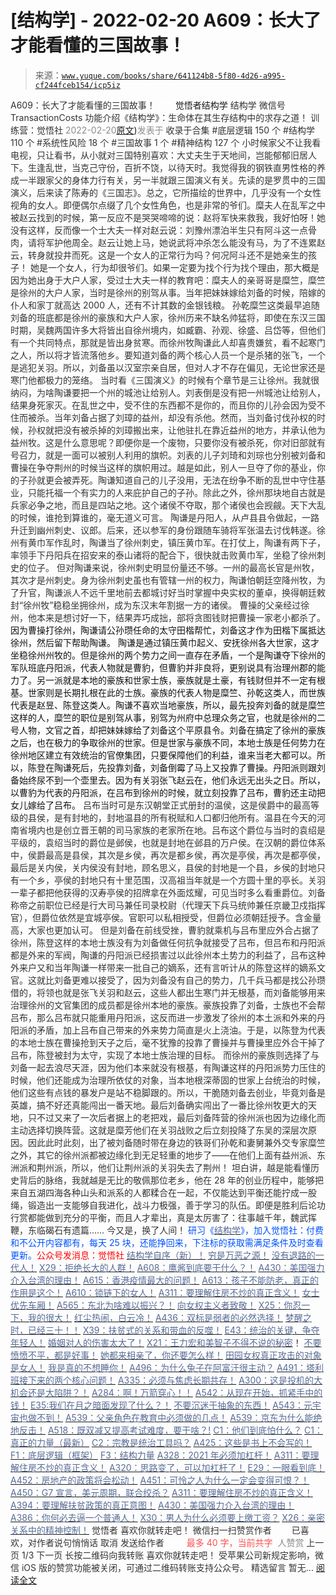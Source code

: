 # [结构学] - 2022-02-20 A609：长大了才能看懂的三国故事！

> 来源：[`www.yuque.com/books/share/641124b8-5f80-4d26-a995-cf244fceb154/icp5iz`](https://www.yuque.com/books/share/641124b8-5f80-4d26-a995-cf244fceb154/icp5iz)

<ne-p id="520f42f3293818f927861ebbd5b15da4_p_0" data-lake-id="520f42f3293818f927861ebbd5b15da4_p_0"><ne-text id="ub1808ffa" style="color: rgb(51, 51, 51);">A609：长大了才能看懂的三国故事！</ne-text></ne-p> <ne-p id="7af270faef7ec5cfd0979fd814434414" data-lake-id="7af270faef7ec5cfd0979fd814434414"><ne-text id="u142ea72b" ne-fontsize="12" style="color: rgb(255, 255, 255);">原创</ne-text><ne-text id="udba5c9ff" ne-fontsize="14">觉悟者</ne-text><ne-text id="ua45a4a4d" ne-fontsize="14">结构学</ne-text></ne-p> <ne-p id="7b4460c20010b84b6b11c5076c48d37d" data-lake-id="7b4460c20010b84b6b11c5076c48d37d"><ne-text id="u08ae5448" ne-fontsize="14" ne-bold="true" style="color: rgb(51, 51, 51);">结构学</ne-text></ne-p> <ne-p id="7bed77e9d099c0d626b1ab393c608a91" data-lake-id="7bed77e9d099c0d626b1ab393c608a91"><ne-text id="uce5ee899" ne-fontsize="14" style="color: rgb(51, 51, 51);">微信号</ne-text><ne-text id="ufd63b337" ne-fontsize="14" style="color: rgb(51, 51, 51);">TransactionCosts</ne-text></ne-p> <ne-p id="3902c6d2efc54c22b3713a18da51ccb4" data-lake-id="3902c6d2efc54c22b3713a18da51ccb4"><ne-text id="u4ef78601" ne-fontsize="14" style="color: rgb(51, 51, 51);">功能介绍</ne-text><ne-text id="uda4d320f" ne-fontsize="14" style="color: rgb(51, 51, 51);">《结构学》：生命体在其生存结构中的求存之道！ 训练营：觉悟社</ne-text></ne-p> <ne-p id="ef0f3f28636b7af0fbd2db500be1e657" data-lake-id="ef0f3f28636b7af0fbd2db500be1e657"><ne-text id="u8879ef30" style="color: rgb(140, 140, 140);">2022-02-20</ne-text>[<ne-text id="u73686251" ne-fontsize="14">原文</ne-text>](https://mp.weixin.qq.com/s?__biz=MzIzMDYwOTM0Mg==&mid=2247487037&idx=1&sn=3a6623698e988f14fa2999b960512ed6&chksm=e8b196ecdfc61ffac89a7467c467ed09c5cc28e12b10393c840920363f513fff094a536d582f#rd))<ne-text id="u1b6ad3a7" ne-fontsize="14" style="color: rgb(140, 140, 140);">发表于</ne-text></ne-p> <ne-p id="a8efbf2c6b9def27d43d1e9e2727b89f" data-lake-id="a8efbf2c6b9def27d43d1e9e2727b89f"><ne-text id="ue243cc61" style="color: rgb(51, 51, 51);">收录于合集</ne-text></ne-p> <ne-p id="168faf60c7cc6f0ed371665d88d1e080" data-lake-id="168faf60c7cc6f0ed371665d88d1e080"><ne-text id="u8eb5cf68" style="color: rgb(51, 51, 51);">#底层逻辑 150 个</ne-text></ne-p> <ne-p id="c5cfbff0fcf917237e6eb43f0c2afb2d" data-lake-id="c5cfbff0fcf917237e6eb43f0c2afb2d"><ne-text id="ubf95e95d" style="color: rgb(51, 51, 51);">#结构学 110 个</ne-text></ne-p> <ne-p id="70dc6d8cca0898c810f6d25c2218b121" data-lake-id="70dc6d8cca0898c810f6d25c2218b121"><ne-text id="u969d21c5" style="color: rgb(51, 51, 51);">#系统性风险 18 个</ne-text></ne-p> <ne-p id="32482e6d444dadffe21327075694991d" data-lake-id="32482e6d444dadffe21327075694991d"><ne-text id="ud803c56f" style="color: rgb(51, 51, 51);">#三国故事 1 个</ne-text></ne-p> <ne-p id="1edceea517e3189f343f78056a6fb2b8" data-lake-id="1edceea517e3189f343f78056a6fb2b8"><ne-text id="u19d24542" style="color: rgb(51, 51, 51);">#精神结构 127 个</ne-text></ne-p> <ne-p id="0d68c2748ab7d7f68151d87faa4a166b" data-lake-id="0d68c2748ab7d7f68151d87faa4a166b"><ne-text id="ucdc65152" style="color: rgb(51, 51, 51);">小时候家父不让我看电视，只让看书，从小就对三国特别喜欢：大丈夫生于天地间，岂能郁郁旧居人下。生逢乱世，当克己守份，百折不饶，以待天时。我觉得我的钢铁直男性格的养成一半跟家父的身体力行有关，另一半就跟三国演义有关。先读的是罗贯中的三国演义，后来读了陈寿的《三国志》。总之，它所描绘的世界中，几乎没有一个女性视角的女人。即便偶尔点缀了几个女性角色，也是非常的爷们。糜夫人在乱军之中被赵云找到的时候，第一反应不是哭哭啼啼的说：赵将军快来救我，我好怕呀！她没有这样，反而像一个士大夫一样对赵云说：刘豫州漂泊半生只有阿斗这一点骨肉，请将军护他周全。赵云让她上马，她说武将冲杀怎么能没有马，为了不连累赵云，转身就投井而死。这是一个女人的正常行为吗？何况阿斗还不是她亲生的孩子！</ne-text></ne-p> <ne-p id="027cf728d4f8b9f16031229ba378ca0f" data-lake-id="027cf728d4f8b9f16031229ba378ca0f"><ne-text id="u7a3e25ca" style="color: rgb(51, 51, 51);">她是一个女人，行为却很爷们。如果一定要为找个行为找个理由，那大概是因为她出身于大户人家，受过士大夫一样的教育吧：糜夫人的亲哥哥是糜竺，糜竺是徐州的大户人家，当时是徐州的别驾从事。当年把妹妹嫁给刘备的时候，陪嫁的仆人和家丁就高达 2000 人，还有不计其数的金银钱粮。</ne-text></ne-p> <ne-p id="07dffcf4b2c032fe5b7b265fe55aa17c" data-lake-id="07dffcf4b2c032fe5b7b265fe55aa17c"><ne-text id="ue9ea9979" style="color: rgb(51, 51, 51);">孙乾糜竺这类最早追随刘备的班底都是徐州的豪族和大户人家，徐州历来不缺名帅猛将，即使在东汉三国时期，吴魏两国许多大将皆出自徐州境内，如臧霸、孙观、徐盛、吕岱等，但他们有一个共同特点，那就是皆出身贫寒。而徐州牧陶谦此人却喜贵嫌贫，看不起寒门之人，所以将才皆流落他乡。要知道刘备的两个核心人员一个是杀猪的张飞，一个是逃犯关羽。所以，刘备虽以汉室宗亲自居，但对人才不存在偏见，无论世家还是寒门他都极力的笼络。</ne-text></ne-p> <ne-p id="d452b2efc8faf9abc1f621ebe6bcf49c" data-lake-id="d452b2efc8faf9abc1f621ebe6bcf49c"><ne-text id="uacffda37" style="color: rgb(51, 51, 51);">当时看《三国演义》的时候有个章节是三让徐州。我就很纳闷，为啥陶谦要把一个州的城池让给别人。刘表倒是没有把一州城池让给别人，结果身死家灭。在乱世之中，受不住的东西都不是你的，而且你的儿孙会因为受不住而被杀。当年刘备占据了刘璋的益州，却没有杀他。然而，当刘备讨伐孙权的时候，孙权就把没有被杀掉的刘璋搬出来，让他驻扎在靠近益州的地方，并承认他为益州牧。这是什么意思呢？即便你是一个废物，只要你没有被杀死，你对旧部就有号召力，就是一面可以被别人利用的旗帜。刘表的儿子刘琦和刘琮也分别被刘备和曹操在争夺荆州的时候当这样的旗帜用过。越是如此，别人一旦夺了你的基业，你的子孙就更会被弄死。陶谦知道自己的儿子没用，无法在纷争不断的乱世中守住基业，只能托福一个有实力的人来庇护自己的子孙。除此之外，徐州那块地自古就是兵家必争之地，而且是四站之地。这个诸侯不夺取，那个诸侯也会觊觎。天下大乱的时候，谁抢到算谁的，毫无道义可言。</ne-text></ne-p> <ne-p id="8125269f88d461262b3f605b30aac127" data-lake-id="8125269f88d461262b3f605b30aac127"><ne-text id="u3fee41ca" style="color: rgb(51, 51, 51);">陶谦是丹阳人，从卢县县令做起，一路升迁到幽州刺史、议郎。后来，还以参军的身份跟随车骑将军张温去讨伐韩遂。徐州有黄巾军作乱时，陶谦当了徐州刺史，镇压黄巾军。在打仗上，陶谦有两下子，率领手下丹阳兵在招安来的泰山诸将的配合下，很快就击败黄巾军，坐稳了徐州刺史的位子。</ne-text></ne-p> <ne-p id="08e0764328cd25f087b18e68520feae1" data-lake-id="08e0764328cd25f087b18e68520feae1"><ne-text id="u3f645f25" style="color: rgb(51, 51, 51);">但对陶谦来说，徐州刺史明显份量还不够。一州的最高长官是州牧，其次才是州刺史。身为徐州刺史虽也有管辖一州的权力，陶谦怕朝廷空降州牧，为了升官，陶谦派人不远千里地前去都城讨好当时掌握中央实权的董卓，换得朝廷敕封“徐州牧”稳稳坐拥徐州，成为东汉末年割据一方的诸侯。</ne-text></ne-p> <ne-p id="c3aeef522e8a80e5d0433d9189f5b9ec" data-lake-id="c3aeef522e8a80e5d0433d9189f5b9ec"><ne-text id="u0fb6527d" style="color: rgb(51, 51, 51);">曹操的父亲经过徐州，他本来是想讨好一下，结果弄巧成拙，部将贪图钱财把曹操一家老小都杀了。</ne-text><ne-text id="u7b46181a" style="color: rgb(18, 18, 18);">因为曹操打徐州，陶谦请公孙瓒任命的太守田楷帮忙，刘备这才作为田楷下属抵达徐州，然后留下帮助陶谦。</ne-text></ne-p> <ne-p id="fae51745bb58d2164bcd9311602f19b3" data-lake-id="fae51745bb58d2164bcd9311602f19b3"><ne-text id="u1384f4af" style="color: rgb(18, 18, 18);">陶谦是通过镇压黄巾起义、安抚徐州各大世家，这才坐稳徐州州牧的。但是徐州的两个势力之间一直存在矛盾，一个是陶谦夺下徐州的军队班底丹阳派，代表人物就是曹豹，但曹豹并非良将，更别说具有治理州郡的能力了。另一派就是本地的豪族和世家士族，豪族就是土豪，有钱财但并不一定有根基。世家则是长期扎根在此的士族。豪族的代表人物是糜竺、孙乾这类人，而世族代表是赵昱、陈登这类人。陶谦不喜欢当地豪族，所以，最先投奔刘备的就是糜竺这样的人，糜竺的职位是别驾从事，别驾为州府中总理众务之官，也就是徐州的二号人物，文官之首，却把妹妹嫁给了刘备这个平原县令。刘备在搞定了徐州的豪族之后，也在极力的争取徐州的世家。但是世家与豪族不同，本地士族是任何势力在徐州地区建立有效统治的官僚集团，只要保障他们的利益，谁来当老大都可以。所以，陈登在陶谦死后，先投靠刘备，刘备倒霉了马上又投靠了曹操。丹阳派则跟刘备始终尿不到一个壶里去。因为有关羽张飞赵云在，他们永远无出头之日。所以，以曹豹为代表的丹阳派，在吕布到徐州的时候，就立刻投靠了吕布，曹豹还主动把女儿嫁给了吕布。</ne-text></ne-p> <ne-p id="d4253a1fc54367fb765d648ffff63613" data-lake-id="d4253a1fc54367fb765d648ffff63613"><ne-text id="ufe7bc2f9" style="color: rgb(51, 51, 51);">吕布当时可是东汉朝堂正式册封的温侯，这是侯爵中的最高等级的县侯，是有封地的，封地温县的所有税赋和人口都归他所有。温县在今天的河南省境内也是创立晋王朝的司马家族的老家所在地。吕布这个爵位与当时的袁绍是平级的，袁绍当时的爵位是邺侯，也就是封地在邺县的万户侯。在汉朝的爵位体系中，侯爵最高是县侯，其次是乡侯，再次是都乡侯，再次是亭侯，再次是都亭侯，最后是关内侯，关内侯没有封地，顾名思义，县侯的封地是一个县，乡侯的封地只有一个乡，亭侯的封地只有十里范围，汉高祖当年就是一个方圆十里的亭长。关羽一辈子都把他获得的汉寿亭侯的招牌拿在外面炫耀，可见当时多么看重爵位。刘备称帝之前职位已经是行大司马兼任司录校尉（代理天下兵马统帅兼任京畿卫戍指挥官），但爵位依然是宜城亭侯。官职可以私相授受，但爵位必须朝廷授予。含金量高，大家也更加认可。</ne-text></ne-p> <ne-p id="31e3221cf01e24fb53b682c374287bc7" data-lake-id="31e3221cf01e24fb53b682c374287bc7"><ne-text id="uc98172f7" style="color: rgb(51, 51, 51);">但是刘备在前线受挫，曹豹就乘机与吕布里应外合占据了徐州，陈登这样的本地士族没有为刘备做任何抗争就接受了吕布，但吕布和丹阳派都是外来的军阀，陶谦的丹阳派已经损害过以此徐州本土势力的利益了，吕布这种外来户又和当年陶谦一样带来一批自己的嫡系，还有言听计从的陈登这样的嫡系文官。这就比刘备更难以接受了，因为刘备没有自己的势力，几千兵马都是找公孙瓒借的，将领也就是张飞关羽和赵云，这些人都出生寒门并无根基，而刘备能够用来治理徐州的文官集团的成员都是徐州本地的豪族。豪族投靠了刘备，士族也不会帮吕布，那么吕布就只能重用丹阳派，这反而进一步激发了徐州的本土派和外来的丹阳派的矛盾，加上吕布自己带来的外来势力简直是火上浇油。于是，以陈登为代表的本地士族在曹操抢到天子之后，毫不犹豫的投靠了曹操并与曹操里应外合干掉了吕布，陈登被封为太守，实现了本地士族治理的目标。</ne-text></ne-p> <ne-p id="1b20b3854c8375c40d7a47b4966a30ed" data-lake-id="1b20b3854c8375c40d7a47b4966a30ed"><ne-text id="u7fc9c969" style="color: rgb(51, 51, 51);">而徐州的豪族则选择了与刘备一起去浪尽天涯，因为他们本来就没有根基，有陶谦这样的丹阳派势力压住的时候，他们还能成为治理所依仗的对象，当本地根深蒂固的世家上台统治的时候，他们这些有点钱的暴发户是站不稳脚跟的。所以，干脆随刘备去创业，毕竟刘备是英雄，搞不好还真能闯出一番天地。最后刘备确实闯出了一番比徐州牧更大的天地，只不过又来了一次后者据上的老把戏，最后刘备阵营的徐州派也因为边缘化而主动选择切换阵营。这就是糜芳他们在关羽战败之后立刻投降了东吴的深层次原因。因此此时此刻，出了被刘备随时带在身边的铁哥们孙乾和妻舅兼外交专家糜竺之外，其它的徐州派都被边缘化到无足轻重的地步了——在他们上面有益州派、东洲派和荆州派，所以，他们让荆州派的关羽失去了荆州！</ne-text></ne-p> <ne-p id="7f1ab0809ee3967c18ee48aceee22419" data-lake-id="7f1ab0809ee3967c18ee48aceee22419"><ne-text id="u7208a459" style="color: rgb(51, 51, 51);">坦白讲，越是能看懂历史背后的脉络，我就越是无比的敬佩那位老乡，他在 28 年的创业历程中，能够把来自五湖四海各种山头和派系的人都糅合在一起，不仅能达到平衡还能拧成一股绳，锻造出一支能够自我进化，战斗力极强，善于学习的队伍。即便是胜利后论功行赏都能做到充分的平衡，而且人才辈出，真是太厉害了：往事越千年，魏武挥鞭，东临碣石有遗篇…… 今又是，换了人间！</ne-text></ne-p> <ne-p id="c6942168ff140c93d4a5981ee28a1b5f" data-lake-id="c6942168ff140c93d4a5981ee28a1b5f"><ne-text id="u0ba3c0a7" ne-bold="true" style="color: rgb(0, 82, 255);">研习《</ne-text>[<ne-text id="u98752a46" ne-bold="true" style="color: rgb(87, 107, 149);">结构学</ne-text>](https://mp.weixin.qq.com/mp/appmsgalbum?action=getalbum&album_id=1318317199878225920&__biz=MzAxNDk1NjI2Mw==#wechat_redirect)<ne-text id="u8a22bdd7" ne-bold="true" style="color: rgb(0, 82, 255);">》，加入觉悟社：付费和不公开内容都有，每天 25 块，还能挣回来，下注标的获取需满足条件及时查看更新。</ne-text><ne-text id="uc76567c0" ne-bold="true" style="color: rgb(255, 0, 0);">公众号发消息：觉悟社</ne-text></ne-p>  <ne-p id="f5dbdfeb5ba1f55e7d15cbc71191b1be" data-lake-id="f5dbdfeb5ba1f55e7d15cbc71191b1be"><ne-card data-card-name="image" data-card-type="inline" id="tpRJA" data-event-boundary="card" style="color: rgb(51, 51, 51);"><ne-p id="e57999e396702a45077d8814a2c5e7cf" data-lake-id="e57999e396702a45077d8814a2c5e7cf">[<ne-text id="uaae8f320" ne-bold="true" style="color: rgb(87, 107, 149);">结构学自序（新）！</ne-text>](http://mp.weixin.qq.com/s?__biz=MzIzMDYwOTM0Mg==&mid=2247485283&idx=1&sn=aa2b8554b8e5040f8f959636feaa06a3&chksm=e8b19fb2dfc616a430aa381b8da0815311244e694a69809cd92d0602ac34cfe5f1f419b3745e&scene=21#wechat_redirect)</ne-p> <ne-p id="2e3f4aeb42955426eb2ab7593773f135" data-lake-id="2e3f4aeb42955426eb2ab7593773f135">[<ne-text id="uc12f8289" style="color: rgb(87, 107, 149);">穷是万恶之源！</ne-text>](http://mp.weixin.qq.com/s?__biz=MzAxNDk1NjI2Mw==&mid=2247483823&idx=1&sn=e54ebe9891b302dc0bf1815c76ccf8b7&chksm=9b8a2227acfdab31a05e273addd9159d4b8263d58d3c58bf214841c8189157519719c3427306&scene=21#wechat_redirect)</ne-p> <ne-p id="aba18bcc1e7afad5aa345715cb4fe6be" data-lake-id="aba18bcc1e7afad5aa345715cb4fe6be">[<ne-text id="ua60e2d6e" style="color: rgb(87, 107, 149);">没有退路的一代人！</ne-text>](http://mp.weixin.qq.com/s?__biz=MzAxNDk1NjI2Mw==&mid=2247486533&idx=1&sn=a0d5cce0656aad467148e0642eb85a00&chksm=9b8a2fcdacfda6db79857186e953a089baf1fb678b2b071cf101c5a26e7fb9768474c94243ca&scene=21#wechat_redirect)</ne-p> <ne-p id="c49fee9c37d8791ec6986e552f0582d7" data-lake-id="c49fee9c37d8791ec6986e552f0582d7">[<ne-text id="u3a6c43f7" style="color: rgb(87, 107, 149);">X29：拒绝长大的人群！</ne-text>](http://mp.weixin.qq.com/s?__biz=MzAxNDk1NjI2Mw==&mid=2247487734&idx=1&sn=406322eea52d5ed24ebaf979fdf714c1&chksm=9b8a337eacfdba688c7e6a511a417ec4d9a03b13d1bdb5c91e6ef37e9a7b747460354e0b0e8e&scene=21#wechat_redirect)</ne-p> <ne-p id="d61cd95ddf6a76a8f5618537c3f0d06a" data-lake-id="d61cd95ddf6a76a8f5618537c3f0d06a">[<ne-text id="u8ab930f5" ne-bold="true" style="color: rgb(87, 107, 149);">A608：鹰酱到底要干什么？！</ne-text>](http://mp.weixin.qq.com/s?__biz=MzAxNDk1NjI2Mw==&mid=2247487921&idx=1&sn=926fce56b2c5e3254a86e76db23f3889&chksm=9b8a3239acfdbb2ff9b21b311f3433485f77c1122f920b2a3e3e2df4c7f2cefbbb3caa144e74&scene=21#wechat_redirect)</ne-p> <ne-p id="f26ca8f42ffea22d4486162020d9d893" data-lake-id="f26ca8f42ffea22d4486162020d9d893">[<ne-text id="uafe1bb84" ne-bold="true" style="color: rgb(87, 107, 149);">A430：美国强力介入台湾的理由！</ne-text>](http://mp.weixin.qq.com/s?__biz=MzIzMDYwOTM0Mg==&mid=2247486587&idx=1&sn=e14d4403bb13c441596f09add1b5f27c&chksm=e8b194aadfc61dbcab0c1d70249910161f8c77b0163ac8278dfe5c2f817d2bb2a3ac3e7ddf89&scene=21#wechat_redirect)</ne-p> <ne-p id="26f9e6f249ee29ef69a51e359fed4b6a" data-lake-id="26f9e6f249ee29ef69a51e359fed4b6a">[<ne-text id="ue3472c16" style="color: rgb(87, 107, 149);">A615：香港疫情最大的问题！</ne-text>](http://mp.weixin.qq.com/s?__biz=MzIzMDYwOTM0Mg==&mid=2247487032&idx=1&sn=285203d189979ccdc43a179a70015a7c&chksm=e8b196e9dfc61fff80a766e4f9b7d3751ea07edc5dc634e9a72d932ad5bcbe13dd62aab971d2&scene=21#wechat_redirect)</ne-p> <ne-p id="5a33cee6dbccdaebe793793056be4c79" data-lake-id="5a33cee6dbccdaebe793793056be4c79">[<ne-text id="u0df94979" style="color: rgb(87, 107, 149);">A613：孩子不能防老，真正的作用是这个！</ne-text>](http://mp.weixin.qq.com/s?__biz=MzIzMDYwOTM0Mg==&mid=2247487023&idx=1&sn=3370d17aaf4a8f046e2ebaa995200c87&chksm=e8b196fedfc61fe84dbfe4353d88b51f3077fc0ff82a1446e52742bce73e561b0e8ff1d113a3&scene=21#wechat_redirect)</ne-p> <ne-p id="49e774bb0e2094446b0c305b0ab98861" data-lake-id="49e774bb0e2094446b0c305b0ab98861">[<ne-text id="u6b6f1966" style="color: rgb(87, 107, 149);">A610：锁链下的女人！</ne-text>](http://mp.weixin.qq.com/s?__biz=MzIzMDYwOTM0Mg==&mid=2247487017&idx=1&sn=15141e99a4d301e876545d4c7fdaac94&chksm=e8b196f8dfc61feee1de6b14ce74c2cf712b6d598a09c505a42b7b970267c3100769960def05&scene=21#wechat_redirect)</ne-p> <ne-p id="175ea2db618ed87775eada69ebf2608e" data-lake-id="175ea2db618ed87775eada69ebf2608e">[<ne-text id="u150f4da3" ne-bold="true" style="color: rgb(87, 107, 149);">A311：要理解住房不炒的真正含义！</ne-text>](http://mp.weixin.qq.com/s?__biz=MzIzMDYwOTM0Mg==&mid=2247484959&idx=1&sn=090583ec50bfd9febec1de463c2672f6&chksm=e8b19ecedfc617d8629080f6745c8de013cfe875de26eef6767b2d5c10782650223ed15f807b&scene=21#wechat_redirect)</ne-p> <ne-p id="a7037c42580525e385d231429e806932" data-lake-id="a7037c42580525e385d231429e806932">[<ne-text id="u7f6a8f0b" style="color: rgb(87, 107, 149);">女士优先车厢！</ne-text>](http://mp.weixin.qq.com/s?__biz=MzAxNDk1NjI2Mw==&mid=2247487729&idx=1&sn=eb26eb14541fcabb690d3ad4556d6ac0&chksm=9b8a3379acfdba6f1fb9bf4c1884dea0da63edaa02a088ce8bb554aa9b1cf845897e7a22f6fd&scene=21#wechat_redirect)</ne-p> <ne-p id="8915d9e5c5f3eda629af9260d5cd5ad6" data-lake-id="8915d9e5c5f3eda629af9260d5cd5ad6">[<ne-text id="u1c1fea87" style="color: rgb(87, 107, 149);">A565：东北为啥难以振兴？！</ne-text>](http://mp.weixin.qq.com/s?__biz=MzAxNDk1NjI2Mw==&mid=2247487834&idx=1&sn=15ef2b4f3f81c4a67f5bc0256f5cb776&chksm=9b8a32d2acfdbbc4cd9c76535f994c4bb53ad6b3e74f367231b7e7465a88541ec7bb77237c42&scene=21#wechat_redirect)</ne-p> <ne-p id="a76d2969f4ba2527e8ad7a9ad17c70d9" data-lake-id="a76d2969f4ba2527e8ad7a9ad17c70d9">[<ne-text id="u57ae52cd" style="color: rgb(87, 107, 149);">向女权主义者致敬！</ne-text>](http://mp.weixin.qq.com/s?__biz=MzIzMDYwOTM0Mg==&mid=2247485914&idx=1&sn=cb260e0cec6b1e24661013278d412581&chksm=e8b1910bdfc6181d9f5f293493e2505dcec25647d0521d5ec62f92be5e32c04d0927583b6eb1&scene=21#wechat_redirect)</ne-p> <ne-p id="a85c1d3bed8e27af1a1f5f57e74c33ba" data-lake-id="a85c1d3bed8e27af1a1f5f57e74c33ba">[<ne-text id="u3c37ad91" ne-bold="true" style="color: rgb(87, 107, 149);">X25：你忍一下，我的很大！</ne-text>](http://mp.weixin.qq.com/s?__biz=MzAxNDk1NjI2Mw==&mid=2247487691&idx=1&sn=25bf18fb0375ec81c4b02f06b4829131&chksm=9b8a3343acfdba55113abce1ada59a203e08f7fee28d62767bfede2ce6e1bf3ace451af06adf&scene=21#wechat_redirect)</ne-p> <ne-p id="b9dead5f31c20f253443eb3c7cf71087" data-lake-id="b9dead5f31c20f253443eb3c7cf71087">[<ne-text id="u7d32484a" ne-bold="true" style="color: rgb(87, 107, 149);">红尘热闹，白云冷！</ne-text>](http://mp.weixin.qq.com/s?__biz=MzAxNDk1NjI2Mw==&mid=2247486913&idx=1&sn=6b387c24eb6d5e30ed150e13eded77a1&chksm=9b8a2e49acfda75fdfcfe0a7770792cdd85568a9ecb1bd9b67508b29df853aaba08bf27356d5&scene=21#wechat_redirect)</ne-p> <ne-p id="0971cc93029a437cee8fa23a8f5eac34" data-lake-id="0971cc93029a437cee8fa23a8f5eac34">[<ne-text id="u8a5683bf" ne-bold="true" style="color: rgb(87, 107, 149);">A436：双标是弱者的必然选择！</ne-text>](http://mp.weixin.qq.com/s?__biz=MzIzMDYwOTM0Mg==&mid=2247485909&idx=1&sn=c64a96a6f11c7ff756ce005441035200&chksm=e8b19104dfc61812546950789d22fe83ba04b34c72337fb6dc6041ec4dfa6c2c9ec3005f80c5&scene=21#wechat_redirect)</ne-p> <ne-p id="01f134fb69ece23adb79c4f28173badd" data-lake-id="01f134fb69ece23adb79c4f28173badd">[<ne-text id="u7c3fb272" ne-bold="true" style="color: rgb(87, 107, 149);">梦醒之时，已经三十！</ne-text>](http://mp.weixin.qq.com/s?__biz=MzIzMDYwOTM0Mg==&mid=2247484378&idx=1&sn=e3a058584a13d7a5267315113964280d&chksm=e8b19b0bdfc6121df4af4b77d2d826fd0f4132ccfdee48132ce8cf86eb1ba45b898be83d1dc7&scene=21#wechat_redirect)[<ne-text id="u33ec5750" style="color: rgb(87, 107, 149);">！</ne-text>](http://mp.weixin.qq.com/s?__biz=MzAxNDk1NjI2Mw==&mid=2247486952&idx=1&sn=698aec6916d2eca5e758c25c4c634346&chksm=9b8a2e60acfda776b80a4f2f0d5c2fe4921fc821cdf029fa9d2fdc52fd708fc5a0b980d5d3d0&scene=21#wechat_redirect)</ne-p> <ne-p id="7e79a55cfb9f94228e044a3cbc568273" data-lake-id="7e79a55cfb9f94228e044a3cbc568273">[<ne-text id="ua85807f5" style="color: rgb(87, 107, 149);">X39：扶贫式的关系和带血的反噬！</ne-text>](http://mp.weixin.qq.com/s?__biz=MzAxNDk1NjI2Mw==&mid=2247487823&idx=1&sn=2add0df28f12101176ece7bbdd18f01b&chksm=9b8a32c7acfdbbd1c06dcbfe21683ef82c6770a1ca7f1035833f7a6683dba546fced92103560&scene=21#wechat_redirect)</ne-p> <ne-p id="2a8e65304f621addcd245b6c6291419b" data-lake-id="2a8e65304f621addcd245b6c6291419b">[<ne-text id="u8142cdb3" style="color: rgb(87, 107, 149);">E43：统治的关键，争夺年轻人！</ne-text>](http://mp.weixin.qq.com/s?__biz=MzAxNDk1NjI2Mw==&mid=2247487815&idx=1&sn=84f963d6fb37f4f4ae70bb92b60488ae&chksm=9b8a32cfacfdbbd9aeb7089e2d38899684a97159afe1b1f220e3ca472cc321442bf52e5606dd&scene=21#wechat_redirect)</ne-p> <ne-p id="2a3bec52affefad55456000dc6cd1b78" data-lake-id="2a3bec52affefad55456000dc6cd1b78">[<ne-text id="u3135425b" style="color: rgb(87, 107, 149);">婚姻对人的伤害太大了！</ne-text>](http://mp.weixin.qq.com/s?__biz=MzAxNDk1NjI2Mw==&mid=2247487796&idx=1&sn=d28ec342a60e8f8e74c96b548770eb7d&chksm=9b8a32bcacfdbbaaa3c33780116e1353dadb8f5bcdc93ce019a77554980c845e8319c4f432b4&scene=21#wechat_redirect)</ne-p> <ne-p id="197ec1ff8561f7b58d421adc51f8fb7a" data-lake-id="197ec1ff8561f7b58d421adc51f8fb7a">[<ne-text id="u44e4c964" style="color: rgb(87, 107, 149);">X21：王力宏和美智子不得不说的秘密</ne-text>](http://mp.weixin.qq.com/s?__biz=MzAxNDk1NjI2Mw==&mid=2247487666&idx=1&sn=433b7a0997c277c09f3605796de5551e&chksm=9b8a333aacfdba2c584b5a5d0dacbd731be4e8789e0f949f8b2ea15507f108b465eb9e3ceafb&scene=21#wechat_redirect)<ne-text id="u57cd4303" style="color: rgb(51, 51, 51);">！</ne-text></ne-p> <ne-p id="9e37a1d3a5731a09d4c149dbd2249ae7" data-lake-id="9e37a1d3a5731a09d4c149dbd2249ae7">[<ne-text id="uf1465818" ne-bold="true" style="color: rgb(87, 107, 149);">不要愤愤不平，都是好事！</ne-text>](http://mp.weixin.qq.com/s?__biz=MzAxNDk1NjI2Mw==&mid=2247487130&idx=1&sn=b21138d85455f5692aaf039038c78342&chksm=9b8a2d12acfda404a2b67fe4d446ee0f2805ad64a8b8004902934600fd731191e140df6ac19a&scene=21#wechat_redirect)</ne-p> <ne-p id="1b98e2654cce0729a828447ab11a0052" data-lake-id="1b98e2654cce0729a828447ab11a0052">[<ne-text id="ue7999a02" ne-bold="true" style="color: rgb(87, 107, 149);">她都来相亲了，你还要怎么样！</ne-text>](http://mp.weixin.qq.com/s?__biz=MzAxNDk1NjI2Mw==&mid=2247486952&idx=1&sn=698aec6916d2eca5e758c25c4c634346&chksm=9b8a2e60acfda776b80a4f2f0d5c2fe4921fc821cdf029fa9d2fdc52fd708fc5a0b980d5d3d0&scene=21#wechat_redirect)</ne-p> <ne-p id="98586a4ee3467761619f2f95553c06bd" data-lake-id="98586a4ee3467761619f2f95553c06bd">[<ne-text id="u453bbdfb" ne-bold="true" style="color: rgb(87, 107, 149);">田园女权真正攻击的对象是女人！</ne-text>](http://mp.weixin.qq.com/s?__biz=MzIzMDYwOTM0Mg==&mid=2247486412&idx=1&sn=5dd3e8b2a759838d739e6d61ebab2eab&chksm=e8b1931ddfc61a0bf6f81cd2a9a9232ea8ce86528a8eea66c6635180e8678b819ebb38b4cb86&scene=21#wechat_redirect)</ne-p> <ne-p id="2a16b2472c68a2816335447de5dbebd2" data-lake-id="2a16b2472c68a2816335447de5dbebd2">[<ne-text id="uf66c7a96" style="color: rgb(87, 107, 149);">我是真的不想睡你！</ne-text>](http://mp.weixin.qq.com/s?__biz=MzAxNDk1NjI2Mw==&mid=2247487023&idx=1&sn=66d63e9f199deee86afff0f76a959c91&chksm=9b8a2da7acfda4b17ebf27c87c446049d0b8c557303b850a69ac971d8cdfcc91e41c0e6d3fcb&scene=21#wechat_redirect)</ne-p> <ne-p id="a68529a1ebee63f8965221aeaaae572f" data-lake-id="a68529a1ebee63f8965221aeaaae572f">[<ne-text id="ua242541c" ne-bold="true" style="color: rgb(87, 107, 149);">A496：为什么兔子在阿富汗很主动？</ne-text>](http://mp.weixin.qq.com/s?__biz=MzIzMDYwOTM0Mg==&mid=2247486278&idx=1&sn=40d09857088bebd3c70bec1c7a500f06&chksm=e8b19397dfc61a810125242c8e395330f934390eb50bd54053ecd3f31ddc91de4e429c0f693a&scene=21#wechat_redirect)</ne-p> <ne-p id="ee0a9d4defe768cb891262b778fc6263" data-lake-id="ee0a9d4defe768cb891262b778fc6263">[<ne-text id="u50c9f341" ne-bold="true" style="color: rgb(87, 107, 149);">A491：塔利班接下来的两个核心问题！</ne-text>](http://mp.weixin.qq.com/s?__biz=MzAxNDk1NjI2Mw==&mid=2247487097&idx=1&sn=fd7abf4ba489928b7b810d20cbec7dc9&chksm=9b8a2df1acfda4e7ce05f7c03df131e9d266d960945c436b89b871744b21cc352bf3cb668486&scene=21#wechat_redirect)</ne-p> <ne-p id="86ce54011c6663a21a1dcd01d1bca05e" data-lake-id="86ce54011c6663a21a1dcd01d1bca05e">[<ne-text id="u6e83b88a" ne-bold="true" style="color: rgb(87, 107, 149);">A335：必须与焦虑长期共存！</ne-text>](http://mp.weixin.qq.com/s?__biz=MzIzMDYwOTM0Mg==&mid=2247485165&idx=1&sn=f3f0957c63fa549b288f00c8b117162e&chksm=e8b19e3cdfc6172a188000afd2b522144a04ba774169824cad2067d93b5365537ff0644f6b9f&scene=21#wechat_redirect)</ne-p> <ne-p id="fad7a9042f37908e1026211278cb4e80" data-lake-id="fad7a9042f37908e1026211278cb4e80">[<ne-text id="ubf26b63a" ne-bold="true" style="color: rgb(87, 107, 149);">A300：这是投机的大机会还是大陷阱？！</ne-text>](http://mp.weixin.qq.com/s?__biz=MzIzMDYwOTM0Mg==&mid=2247484882&idx=1&sn=b103029f41e3aede94e1a45d035cd9ac&chksm=e8b19d03dfc614153863f37ca3f9204b451e2c02ad5ca8680c120e2458e628e5329c76b2d42c&scene=21#wechat_redirect)</ne-p> <ne-p id="d18b7b017ada98cd39a453c68b6cb3ce" data-lake-id="d18b7b017ada98cd39a453c68b6cb3ce">[<ne-text id="u529d7909" ne-bold="true" style="color: rgb(87, 107, 149);">A284：啊！万箭穿心！！</ne-text>](http://mp.weixin.qq.com/s?__biz=MzIzMDYwOTM0Mg==&mid=2247484966&idx=1&sn=a814f2c1b14425d45f9921f7c08bcec5&chksm=e8b19ef7dfc617e131146f6675328e5088faaae0daa64da92af48b28c8cf19aedceb7a43e40b&scene=21#wechat_redirect)</ne-p> <ne-p id="cbd81926807036a059e292a99733c6f9" data-lake-id="cbd81926807036a059e292a99733c6f9">[<ne-text id="uc8fe40ef" ne-bold="true" style="color: rgb(87, 107, 149);">A542：从现在开始，抓紧手中的钱！</ne-text>](http://mp.weixin.qq.com/s?__biz=MzIzMDYwOTM0Mg==&mid=2247486640&idx=1&sn=a96afa7d2b698e33240735ea8d7671f7&chksm=e8b19461dfc61d77a4afce11ecc7558b8d7ff5d495a78bcb609e3eed5c70bcbed5f3d6a66023&scene=21#wechat_redirect)</ne-p> <ne-p id="3bcc7b81f03ddd970c0a54d8a5608be8" data-lake-id="3bcc7b81f03ddd970c0a54d8a5608be8">[<ne-text id="uc55db99b" ne-bold="true" style="color: rgb(87, 107, 149);">E35:我们在月之暗面发现了什么？！</ne-text>](http://mp.weixin.qq.com/s?__biz=MzIzMDYwOTM0Mg==&mid=2247486632&idx=1&sn=170aeff87eb36dce354c8b2437f4b27f&chksm=e8b19479dfc61d6f08e6492954a528f20387fe2fa925747cf2b504d2bc69084f24495e972e41&scene=21#wechat_redirect)</ne-p> <ne-p id="792d742ce7a3c981a78e8a33bb7d8685" data-lake-id="792d742ce7a3c981a78e8a33bb7d8685">[<ne-text id="u776dcecd" style="color: rgb(87, 107, 149);">不要沉迷于抽象的东西！</ne-text>](http://mp.weixin.qq.com/s?__biz=MzAxNDk1NjI2Mw==&mid=2247487527&idx=1&sn=e24c2dd98e5f9883c8dce2a1e7bb80df&chksm=9b8a33afacfdbab921e90b3eafc3618176a35da53c53bb51f2ef2f9a98e87d05949a4b0ad69b&scene=21#wechat_redirect)</ne-p> <ne-p id="0decff34d46c3c2fb31b957c9b3aee1b" data-lake-id="0decff34d46c3c2fb31b957c9b3aee1b">[<ne-text id="u6b424eaa" ne-bold="true" style="color: rgb(87, 107, 149);">A543：元宇宙也做不到！</ne-text>](http://mp.weixin.qq.com/s?__biz=MzAxNDk1NjI2Mw==&mid=2247487476&idx=1&sn=2e2f159d365f00117f8fd47d3ca062f9&chksm=9b8a2c7cacfda56a80b9243d42bc5faabe4622c27fb4f3edad16ca5de7242a9c1345056ee461&scene=21#wechat_redirect)</ne-p> <ne-p id="8edfcc46f3881b22c7fafd8e5a85c611" data-lake-id="8edfcc46f3881b22c7fafd8e5a85c611">[<ne-text id="u8dfa2ed1" ne-bold="true" style="color: rgb(87, 107, 149);">A539：父亲角色在教育中必须做的几点！</ne-text>](http://mp.weixin.qq.com/s?__biz=MzAxNDk1NjI2Mw==&mid=2247487582&idx=1&sn=f4bac1092e8f45f6a86e662d8a68d556&chksm=9b8a33d6acfdbac0b4e01232406db5e9a315180b66b1bc830f17231f167d515d33408ff727b6&scene=21#wechat_redirect)</ne-p> <ne-p id="cf4e91183d9f4d7d7615ecb61669acf5" data-lake-id="cf4e91183d9f4d7d7615ecb61669acf5">[<ne-text id="u578d660f" ne-bold="true" style="color: rgb(87, 107, 149);">A539：京东为什么能绝地反击！</ne-text>](http://mp.weixin.qq.com/s?__biz=MzIzMDYwOTM0Mg==&mid=2247486752&idx=1&sn=3a967e3288db5b7d924e36914086e534&chksm=e8b195f1dfc61ce7c971386eb678d7da286167d0f52fdd51989049844b0a550cc58e00552d2e&scene=21#wechat_redirect)</ne-p> <ne-p id="53aaaa1699fe524859ad6c890511e255" data-lake-id="53aaaa1699fe524859ad6c890511e255">[<ne-text id="u26e91dfb" ne-bold="true" style="color: rgb(87, 107, 149);">A518：既双减又提高考试难度，要干啥？!</ne-text>](http://mp.weixin.qq.com/s?__biz=MzIzMDYwOTM0Mg==&mid=2247486528&idx=1&sn=837ef39e3c0b47ac84d5096690555ae7&chksm=e8b19491dfc61d87292daf575c1e7c95b3f0543f313b65c7ad4ab369603833704304ec7451d7&scene=21#wechat_redirect)</ne-p> <ne-p id="5db82c2473fbd3310131a4397fcc7dd7" data-lake-id="5db82c2473fbd3310131a4397fcc7dd7">[<ne-text id="ue797cccd" style="color: rgb(87, 107, 149);">C1：他们到底怕什么？</ne-text>](http://mp.weixin.qq.com/s?__biz=MzAxNDk1NjI2Mw==&mid=2247483898&idx=1&sn=1b0a50386e9e89d2750dec717236f0aa&chksm=9b8a2272acfdab64235b35ee5e91b8cac6172144207251636e1345fc570aa1601f59eff7f442&scene=21#wechat_redirect)</ne-p> <ne-p id="70cc831b3217697643f508018eafe3e9" data-lake-id="70cc831b3217697643f508018eafe3e9">[<ne-text id="u5ad3c64d" style="color: rgb(87, 107, 149);">C1：真正的力量（最新）</ne-text>](http://mp.weixin.qq.com/s?__biz=MzAxNDk1NjI2Mw==&mid=2247485209&idx=1&sn=d7b335d2c9632363c72de85ce7834b3e&chksm=9b8a2491acfdad87ae308d74534ec4def57980a2b1db88ffe56ac03e4d76ea55e7eab2343097&scene=21#wechat_redirect)</ne-p> <ne-p id="1b70caa54757bf53069a7e271160353d" data-lake-id="1b70caa54757bf53069a7e271160353d">[<ne-text id="u2ee4bcf5" style="color: rgb(87, 107, 149);">C2：宗教是统治工具吗？</ne-text>](http://mp.weixin.qq.com/s?__biz=MzAxNDk1NjI2Mw==&mid=2247483901&idx=1&sn=f5d9f8c7bd84370c79adae921351e813&chksm=9b8a2275acfdab63fde093d76ff82e01d0e2fd43ea675f77fd17fd51a15873d4d10499f5338d&scene=21#wechat_redirect)</ne-p> <ne-p id="6ddefde198d4901ecb9372ac813f7475" data-lake-id="6ddefde198d4901ecb9372ac813f7475">[<ne-text id="u00f2ad9b" ne-bold="true" style="color: rgb(87, 107, 149);">A425：这些是书上不会写的！</ne-text>](http://mp.weixin.qq.com/s?__biz=MzIzMDYwOTM0Mg==&mid=2247485662&idx=1&sn=1a8617a9ebd44891c112f3b3f6762f8a&chksm=e8b1900fdfc6191942a3ec1399a47af7cd44582c369a4e6211b0bd114d934785bf0c20fc09ab&scene=21#wechat_redirect)</ne-p> <ne-p id="318f23581b8ce388f8b6ea036a8cd04d" data-lake-id="318f23581b8ce388f8b6ea036a8cd04d">[<ne-text id="u1044a205" style="color: rgb(87, 107, 149);">F1：底层逻辑（框架）</ne-text>](http://mp.weixin.qq.com/s?__biz=MzAxNDk1NjI2Mw==&mid=2247485072&idx=1&sn=83d919c9e3bf71d25978a97c8d4c8aa6&chksm=9b8a2518acfdac0ea8a0f84382cc7c0a26d1ac3664d76c6365aee67ac4ebcac1bf280c060249&scene=21#wechat_redirect)</ne-p> <ne-p id="a0da35599faa6528e1134d5c661190a3" data-lake-id="a0da35599faa6528e1134d5c661190a3">[<ne-text id="u8d05abf3" style="color: rgb(87, 107, 149);">F3：结构力量</ne-text>](http://mp.weixin.qq.com/s?__biz=MzAxNDk1NjI2Mw==&mid=2247484256&idx=1&sn=f10d9c530bfd6ea08b25d4bec657c13a&chksm=9b8a20e8acfda9fee057f2df26790f905c898132cac91d833d14e636edb00c20514d63189a88&scene=21#wechat_redirect)</ne-p> <ne-p id="f1a3c220da3b723e6c596d2a2a84a0d2" data-lake-id="f1a3c220da3b723e6c596d2a2a84a0d2">[<ne-text id="u043165b0" ne-bold="true" style="color: rgb(87, 107, 149);">A328：2021 年必须加杠杆！</ne-text>](http://mp.weixin.qq.com/s?__biz=MzIzMDYwOTM0Mg==&mid=2247485087&idx=1&sn=24d72f6a71bddb8954a03be5db246538&chksm=e8b19e4edfc617587a8ae645885a89ab8c3c6f67730a026d9c7c9a94ab3051ca480302147fc0&scene=21#wechat_redirect)</ne-p> <ne-p id="4883b0ca722448f936848331579532ea" data-lake-id="4883b0ca722448f936848331579532ea">[<ne-text id="u23b5881f" ne-bold="true" style="color: rgb(87, 107, 149);">A311：要理解住房不炒的真正含义！</ne-text>](http://mp.weixin.qq.com/s?__biz=MzIzMDYwOTM0Mg==&mid=2247484959&idx=1&sn=090583ec50bfd9febec1de463c2672f6&chksm=e8b19ecedfc617d8629080f6745c8de013cfe875de26eef6767b2d5c10782650223ed15f807b&scene=21#wechat_redirect)</ne-p> <ne-p id="422121310f5b2b60af899c91af4df32b" data-lake-id="422121310f5b2b60af899c91af4df32b">[<ne-text id="u3a36571f" ne-fontsize="13" ne-bold="true" style="color: rgb(87, 107, 149);">A320：思路变了，可以加杠杆了！</ne-text>](http://mp.weixin.qq.com/s?__biz=MzIzMDYwOTM0Mg==&mid=2247485041&idx=1&sn=add2174fa42806f885a456a072ee4fee&chksm=e8b19ea0dfc617b6734e013f780112fdd88f28ad5312ce423fea1d75da4c3757660dab175208&scene=21#wechat_redirect)</ne-p> <ne-p id="bfd08fcd55e83bcfa5bb414082433fac" data-lake-id="bfd08fcd55e83bcfa5bb414082433fac">[<ne-text id="u29a4552c" ne-bold="true" style="color: rgb(87, 107, 149);">E29：一眼看到底！</ne-text>](http://mp.weixin.qq.com/s?__biz=MzIzMDYwOTM0Mg==&mid=2247485301&idx=1&sn=dc6dd50c5d742ea51ce9e394de25351a&chksm=e8b19fa4dfc616b26734c3619c6fa664474fa478d2764c3370dde41d19f6035edc05f9f191e8&scene=21#wechat_redirect)</ne-p> <ne-p id="452fa836b917b4bd2e172384d5f8de89" data-lake-id="452fa836b917b4bd2e172384d5f8de89">[<ne-text id="u9825c97c" ne-bold="true" style="color: rgb(87, 107, 149);">A452：房地产的政策将会松动！</ne-text>](http://mp.weixin.qq.com/s?__biz=MzIzMDYwOTM0Mg==&mid=2247485878&idx=1&sn=4734a99c9336a27d5f802e5ba2495648&chksm=e8b19167dfc618718c2197c8c2b5ad15d0750193a5007806c490b9daf505f1b36f08c5f4d574&scene=21#wechat_redirect)</ne-p> <ne-p id="cd45bc3025e139dafeae499a079e155d" data-lake-id="cd45bc3025e139dafeae499a079e155d">[<ne-text id="ue3540ce4" ne-bold="true" style="color: rgb(87, 107, 149);">A451：可怜之人为什么一定会变得可恨？！</ne-text>](http://mp.weixin.qq.com/s?__biz=MzIzMDYwOTM0Mg==&mid=2247485857&idx=1&sn=75866aff662c66a186e00a3a47086161&chksm=e8b19170dfc6186673189998e7a84d6dde4c85002650674bfd113b5384ae24088f9a46fd11ae&scene=21#wechat_redirect)</ne-p> <ne-p id="71a98106f04976a7d0f84d1ba24c2645" data-lake-id="71a98106f04976a7d0f84d1ba24c2645">[<ne-text id="u9ac8f448" ne-bold="true" style="color: rgb(87, 107, 149);">A450：G7 宣言，美元周期，联合绞杀？</ne-text>](http://mp.weixin.qq.com/s?__biz=MzIzMDYwOTM0Mg==&mid=2247485852&idx=1&sn=7b9112d33031e09eae8e3591a6813a3f&chksm=e8b1914ddfc6185b5b91dfd07067729c91349366d409edca7395f9bb3f2fceb656e9e4be6a6f&scene=21#wechat_redirect)</ne-p> <ne-p id="3c168d538897c7de96acb4a294337897" data-lake-id="3c168d538897c7de96acb4a294337897">[<ne-text id="u024c28c5" ne-bold="true" style="color: rgb(87, 107, 149);">A311：要理解住房不炒的真正含义！</ne-text>](http://mp.weixin.qq.com/s?__biz=MzIzMDYwOTM0Mg==&mid=2247484959&idx=1&sn=090583ec50bfd9febec1de463c2672f6&chksm=e8b19ecedfc617d8629080f6745c8de013cfe875de26eef6767b2d5c10782650223ed15f807b&scene=21#wechat_redirect)</ne-p> <ne-p id="3b4da4d27539c1c5751b93a79d75f498" data-lake-id="3b4da4d27539c1c5751b93a79d75f498">[<ne-text id="u534d26ac" ne-bold="true" style="color: rgb(87, 107, 149);">A394：要理解扶贫政策的真正意图！</ne-text>](http://mp.weixin.qq.com/s?__biz=MzIzMDYwOTM0Mg==&mid=2247485502&idx=1&sn=fffb9911cefa626e6fbcb9c416c1eb98&chksm=e8b190efdfc619f9b0e42f3c3d5d79c17df1619bad2b1bddd6a482242b583ee46d8a79a245e6&scene=21#wechat_redirect)</ne-p> <ne-p id="b333ffa4424b563047c7bead55467ac5" data-lake-id="b333ffa4424b563047c7bead55467ac5">[<ne-text id="u7ead7fe7" ne-bold="true" style="color: rgb(87, 107, 149);">A430：美国强力介入台湾的理由！</ne-text>](http://mp.weixin.qq.com/s?__biz=MzIzMDYwOTM0Mg==&mid=2247486587&idx=1&sn=e14d4403bb13c441596f09add1b5f27c&chksm=e8b194aadfc61dbcab0c1d70249910161f8c77b0163ac8278dfe5c2f817d2bb2a3ac3e7ddf89&scene=21#wechat_redirect)</ne-p> <ne-p id="a8716fbf522d9d0e9abc00ed764af39a" data-lake-id="a8716fbf522d9d0e9abc00ed764af39a">[<ne-text id="u62dc5f0a" style="color: rgb(87, 107, 149);">A386：你何必去逼一个普通人！</ne-text>](http://mp.weixin.qq.com/s?__biz=MzAxNDk1NjI2Mw==&mid=2247486567&idx=1&sn=eb1efed18e9e4659d0da10d6088443cd&chksm=9b8a2fefacfda6f99715c659822dc81f9c1aa2147c97f4e58d1f080bb491c4cc91c74b4b7a9e&scene=21#wechat_redirect)</ne-p> <ne-p id="84342ef8da66973f2e6271d30e499158" data-lake-id="84342ef8da66973f2e6271d30e499158">[<ne-text id="uaf1b8224" style="color: rgb(87, 107, 149);">X30：男人为什么必须要上缴工资？</ne-text>](http://mp.weixin.qq.com/s?__biz=MzAxNDk1NjI2Mw==&mid=2247487741&idx=1&sn=8a3ea62108b727f9f499c4f443309b07&chksm=9b8a3375acfdba635f90b03d0fe3584e4ceb01ba683217f87806196c2d112d0f4dfa7532a678&scene=21#wechat_redirect)</ne-p> <ne-p id="f690c644876c56a39759147489fe0c5f" data-lake-id="f690c644876c56a39759147489fe0c5f">[<ne-text id="u04780cd5" style="color: rgb(87, 107, 149);">X26：亲密关系中的精神控制！</ne-text>](http://mp.weixin.qq.com/s?__biz=MzAxNDk1NjI2Mw==&mid=2247487736&idx=1&sn=fb39520992bb22568e3a31c89b9f40f0&chksm=9b8a3370acfdba66c77d1425610a5d7cc26e23090708151880b117e45931eceb82e4ad69a020&scene=21#wechat_redirect)</ne-p> <ne-p id="0ad030bf928f17dc1ff93f5d2d22ec42" data-lake-id="0ad030bf928f17dc1ff93f5d2d22ec42"><ne-text id="ue47e87db" style="color: rgb(51, 51, 51);">觉悟者</ne-text></ne-p> <ne-p id="ad911cf99786945f6850b8c18330a33d" data-lake-id="ad911cf99786945f6850b8c18330a33d"><ne-text id="u8adf678a" style="color: rgb(51, 51, 51);">喜欢你就转走吧！</ne-text></ne-p> <ne-p id="f32b4b2de54743244cd55c75e4212a2f" data-lake-id="f32b4b2de54743244cd55c75e4212a2f"><ne-text id="u4dc5c7a9" ne-bold="true" style="color: rgb(51, 51, 51);">微信扫一扫赞赏作者</ne-text><ne-text id="ud29e6fb8" ne-bold="true" style="color: rgb(255, 255, 255);">赞赏</ne-text></ne-p> <ne-p id="5dea6fcd1c647ec5fc64949ddb2b5c79" data-lake-id="5dea6fcd1c647ec5fc64949ddb2b5c79"><ne-text id="u0a0c01b5" style="color: rgb(51, 51, 51);">已喜欢，</ne-text><ne-text id="uce9ccf1b">对作者说句悄悄话</ne-text></ne-p> <ne-p id="357378ad80d8d9144b9009e348b33aa8" data-lake-id="357378ad80d8d9144b9009e348b33aa8"><ne-text id="uc16cefb9" style="color: rgb(51, 51, 51);">取消</ne-text></ne-p> <ne-p id="25c7bf69d4243f28b7e27d4465159ca5" data-lake-id="25c7bf69d4243f28b7e27d4465159ca5"><ne-text id="ua7510752" ne-fontsize="14" ne-bold="true" style="color: rgb(51, 51, 51);">发送给作者</ne-text></ne-p> <ne-p id="3743fec4dda1dcda4eb50b2f07147b7d" data-lake-id="3743fec4dda1dcda4eb50b2f07147b7d"><ne-text id="u7b20bed4" ne-bold="true" style="color: rgb(255, 255, 255);">发送</ne-text></ne-p> <ne-p id="1e41994090b712b52190c35298bec5d8" data-lake-id="1e41994090b712b52190c35298bec5d8"><ne-text id="ufb01f62a" ne-fontsize="13" style="color: rgb(250, 81, 81);">最多 40 字，当前共字</ne-text></ne-p> <ne-p id="950508852e28328f491af59d07dd09c4" data-lake-id="950508852e28328f491af59d07dd09c4"><ne-text id="u4fb4b7b1" style="color: rgb(136, 136, 136);"> 人赞赏</ne-text></ne-p> <ne-p id="d464cd8f778870fb126b21195779b336" data-lake-id="d464cd8f778870fb126b21195779b336"><ne-text id="u39ce7ee9" style="color: rgb(51, 51, 51);">上一页</ne-text> <ne-text id="u53f7fd14">1</ne-text><ne-text id="u2a04d599" style="color: rgb(51, 51, 51);">/3 下一页</ne-text></ne-p> <ne-p id="ec6e6f559acfc39a753240d598e0d47e" data-lake-id="ec6e6f559acfc39a753240d598e0d47e"><ne-text id="u02417402" style="color: rgb(51, 51, 51);">长按二维码向我转账</ne-text></ne-p> <ne-p id="0be7cecae3cf4b04ada7d088aad3451e" data-lake-id="0be7cecae3cf4b04ada7d088aad3451e"><ne-text id="u8c46fd0d" style="color: rgb(51, 51, 51);">喜欢你就转走吧！</ne-text></ne-p> <ne-p id="61884de88c459398e0f3ab5f42f47aab" data-lake-id="61884de88c459398e0f3ab5f42f47aab"><ne-text id="u362ce5b6" style="color: rgb(51, 51, 51);">受苹果公司新规定影响，微信 iOS 版的赞赏功能被关闭，可通过二维码转账支持公众号。</ne-text></ne-p> <ne-h3 id="YXzbL" data-lake-id="YXzbL"><ne-heading-ext><ne-heading-anchor></ne-heading-anchor><ne-heading-fold></ne-heading-fold></ne-heading-ext><ne-heading-content><ne-text id="uc54f3fb0" ne-fontsize="16" style="color: rgb(51, 51, 51);">精选留言</ne-text></ne-heading-content></ne-h3> <ne-p id="6b9019bba97b10fed121de6741190649" data-lake-id="6b9019bba97b10fed121de6741190649"><ne-text id="ua8834eec" style="color: rgb(51, 51, 51);">暂无...</ne-text></ne-p> <ne-p id="7f7fb48a7513f67a10911f51ddb8add3" data-lake-id="7f7fb48a7513f67a10911f51ddb8add3">[<ne-text id="u3892b2cc">阅读全文</ne-text>](https://mp.weixin.qq.com/s/nIdk03JhgbTU-TDXQQQ39A#rd)</ne-p></ne-card></ne-p>